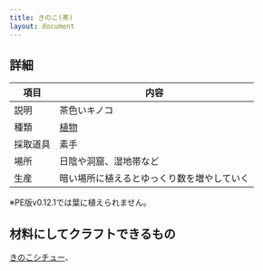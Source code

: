 ```yaml
---
title: きのこ(茶)
layout: document
---
```

## 詳細

|項目|内容|
|---|---|
|説明|茶色いキノコ|
|種類|[植物](植物)|
|採取道具|素手|
|場所|日陰や洞窟、湿地帯など|
|生産|暗い場所に植えるとゆっくり数を増やしていく|

※PE版v0.12.1では葉に植えられません。

## 材料にしてクラフトできるもの

[きのこシチュー](きのこシチュー)、
